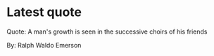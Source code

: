 # Latest quote 

Quote: A man's growth is seen in the successive choirs of his friends 

By: Ralph Waldo Emerson